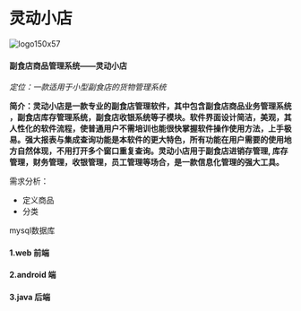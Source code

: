 # 灵动小店

![logo150x57](F:\study\My_Courses\大三下\大三综合实验\大三综合实验.assets\logo150x57.png)

#### 副食店商品管理系统——灵动小店

*定位：一款适用于小型副食店的货物管理系统*

**简介：灵动小店是一款专业的副食店管理软件，其中包含副食店商品业务管理系统 ，副食店库存管理系统，副食店收银系统等子模块。软件界面设计简洁，美观，其人性化的软件流程，使普通用户不需培训也能很快掌握软件操作使用方法，上手极易。强大报表与集成查询功能是本软件的更大特色，所有功能在用户需要的使用地方自然体现，不用打开多个窗口重复查询。灵动小店用于副食店进销存管理, 库存管理，财务管理，收银管理，员工管理等场合，是一款信息化管理的强大工具。**



需求分析：

- 定义商品
- 分类

mysql数据库



#### 1.web 前端

#### 2.android 端

#### 3.java 后端

